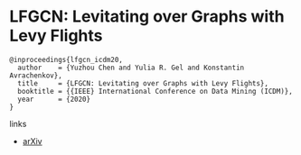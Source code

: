 # LFGCN: Levitating over Graphs with Levy Flights

```
@inproceedings{lfgcn_icdm20,
  author    = {Yuzhou Chen and Yulia R. Gel and Konstantin Avrachenkov},
  title     = {LFGCN: Levitating over Graphs with Levy Flights},
  booktitle = {{IEEE} International Conference on Data Mining (ICDM)},
  year      = {2020}
}
```

links
- [arXiv](https://arxiv.org/abs/2009.02365)
